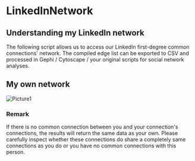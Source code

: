 # LinkedInNetwork

## **Understanding my LinkedIn network**
The following script allows us to access our LinkedIn first-degree common connections' network. The compiled edge list can be exported to CSV and processed in Gephi / Cytoscape / your original scripts for social network analyses.

## **My own network**
![Picture1](https://user-images.githubusercontent.com/100493751/169610503-27fb119b-7151-4b8b-8b56-a5a84d93656d.png)

### **Remark**
If there is no common connection between you and your connection's connections, the results will return the same data as your own. Please carefully inspect whether these connections do share a completely same connections as you do or you have no common connections with this person.


